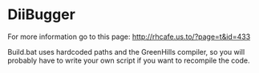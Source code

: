 # DiiBugger
For more information go to this page: http://rhcafe.us.to/?page=t&id=433

Build.bat uses hardcoded paths and the GreenHills compiler, so you will probably have to write your own script if you want to recompile the code.

